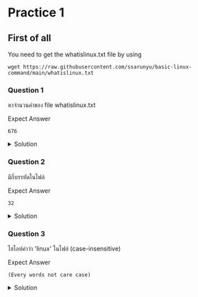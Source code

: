 # Practice 1

## First of all
You need to get the whatislinux.txt file by using
```
wget https://raw.githubusercontent.com/ssarunyu/basic-linux-command/main/whatislinux.txt
```

### Question 1
หาจำนวนคำของ file whatislinux.txt

Expect Answer
```
676
```

<details>
<summary>Solution</summary>

```
wc -w whatislinux.txt
```
</details>

### Question 2
มีกี่บรรทัดในไฟล์

Expect Answer
```
32
```

<details>
<summary>Solution</summary>

```
wc -l whatislinux.txt
```
</details>


### Question 3
ไฮไลท์คำว่า 'linux' ในไฟล์ (case-insensitive)

Expect Answer
```
(Every words not care case)
```

<details>
<summary>Solution</summary>

```
grep -i "linux" whatislinux.txt
```
</details>